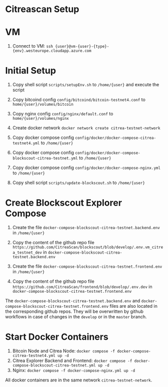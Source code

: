 # Citreascan Setup

# VM

1. Connect to VM: `ssh {user}@vm-{user}-{type}-{env}.westeurope.cloudapp.azure.com`

# Initial Setup

1. Copy shell script `scripts/setupEnv.sh` to `/home/{user}` and execute the script

1. Copy bitcoind config `config/bitcoind/bitcoin-testnet4.conf` to `home/{user}/volumes/bitcoin`
1. Copy nginx config `config/nginx/default.conf` to `home/{user}/volumes/nginx`

1. Create docker network `docker network create citrea-testnet-network`

1. Copy docker compose config `config/docker/docker-compose-citrea-testnet4.yml` to `/home/{user}`
1. Copy docker compose config `config/docker/docker-compose-blockscout-citrea-testnet.yml` to `/home/{user}`
1. Copy docker compose config `config/docker/docker-compose-nginx.yml` to `/home/{user}`
1. Copy shell script `scripts/update-blockscout.sh` to `/home/{user}`

# Create Blockscout Explorer Compose

1. Create the file `docker-compose-blockscout-citrea-testnet.backend.env` in `/home/{user}`
1. Copy the content of the github repo file `https://github.com/CitreaScan/blockscout/blob/develop/.env.vm_citrea_testnet_dev` in `docker-compose-blockscout-citrea-testnet.backend.env`

1. Create the file `docker-compose-blockscout-citrea-testnet.frontend.env` in `/home/{user}`
1. Copy the content of the github repo file `https://github.com/CitreaScan/frontend/blob/develop/.env.dev` in `docker-compose-blockscout-citrea-testnet.frontend.env`

The `docker-compose-blockscout-citrea-testnet.backend.env` and `docker-compose-blockscout-citrea-testnet.frontend.env` files are also located in the corresponding github repos. They will be overwritten by github workflows in case of changes in the `develop` or in the `master` branch.

# Start Docker Containers

1. Bitcoin Node and Citrea Node: `docker compose -f docker-compose-citrea-testnet4.yml up -d`
1. Citrea Explorer Backend and Frontend: `docker compose -f docker-compose-blockscout-citrea-testnet.yml up -d`
1. Nginx: `docker compose -f docker-compose-nginx.yml up -d`

All docker containers are in the same network `citrea-testnet-network`.

